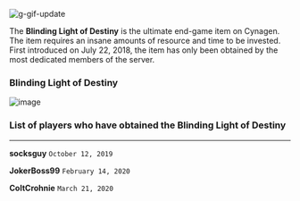 ![g-gif-update](https://user-images.githubusercontent.com/20980266/77242432-66c66580-6bcc-11ea-96ae-1a748b4bd430.gif)

The **Blinding Light of Destiny** is the ultimate end-game item on Cynagen. The item requires an insane amounts of resource and time to be invested. First introduced on July 22, 2018, the item has only been obtained by the most dedicated members of the server.

### Blinding Light of Destiny 

![image](https://user-images.githubusercontent.com/20980266/77242334-5feb2300-6bcb-11ea-9a70-a08bbf1defc9.png)


### List of players who have obtained the Blinding Light of Destiny

------------------------------------------------------------------------------------------------------------------------------------------

**socksguy**  `October 12, 2019`

**JokerBoss99** `February 14, 2020`

**ColtCrohnie** `March 21, 2020`

